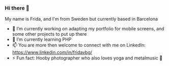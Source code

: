 ### Hi there 👋

My name is Frida, and I'm from Sweden but currently based in Barcelona

- 🔭 I’m currently working on adapting my portfolio for mobile screens, and some other projects to put up there
- 🌱 I’m currently learning PHP
- 📫 You are more then welcome to connect with me on LinkedIn: https://www.linkedin.com/in/fridavbg/
- ⚡ Fun fact: Hooby photographer who also loves yoga and metalmusic :metal:

